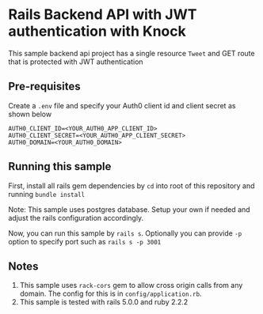 # Rails Backend API with JWT authentication with Knock

This sample backend api project has a single resource `Tweet` and GET route that is protected with JWT authentication

## Pre-requisites

Create a `.env` file and specify your Auth0 client id and client secret as shown below

```
AUTH0_CLIENT_ID=<YOUR_AUTH0_APP_CLIENT_ID>
AUTH0_CLIENT_SECRET=<YOUR_AUTH0_APP_CLIENT_SECRET>
AUTH0_DOMAIN=<YOUR_AUTH0_DOMAIN>
```

## Running this sample

First, install all rails gem dependencies by `cd` into root of this repository and running `bundle install`

Note: This sample uses postgres database. Setup your own if needed and adjust the rails configuration accordingly.

Now, you can run this sample by `rails s`.
Optionally you can provide `-p` option to specify port such as `rails s -p 3001`

## Notes

1. This sample uses `rack-cors` gem to allow cross origin calls from any domain. The config for this is in `config/application.rb`.
2. This sample is tested with rails 5.0.0 and ruby 2.2.2
